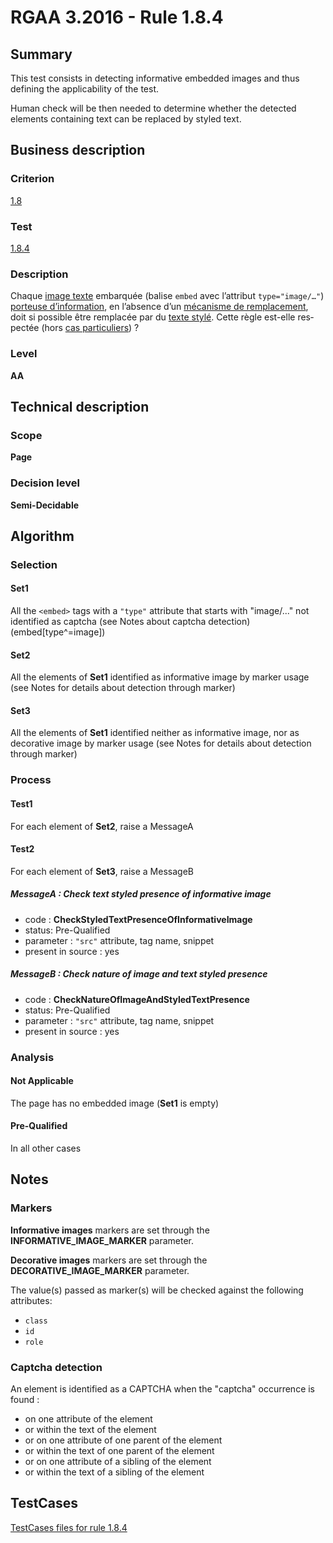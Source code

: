 # RGAA 3.2016 - Rule 1.8.4

## Summary
This test consists in detecting informative embedded images and thus defining the applicability of the test.

Human check will be then needed to determine whether the detected elements containing text can be replaced by styled text.

## Business description

### Criterion
[1.8](http://references.modernisation.gouv.fr/rgaa-accessibilite/2016/criteres.html#crit-1-8)

### Test
[1.8.4](http://references.modernisation.gouv.fr/rgaa-accessibilite/2016/criteres.html#test-1-8-4)

### Description
<div lang="fr">Chaque <a href="http://references.modernisation.gouv.fr/rgaa-accessibilite/glossaire.html#image-texte">image texte</a> embarqu&#xE9;e (balise <code lang="en">embed</code> avec l&#x2019;attribut <code lang="en">type="image/…"</code>) <a href="http://references.modernisation.gouv.fr/rgaa-accessibilite/glossaire.html#image-porteuse-dinformation">porteuse d&#x2019;information</a>, en l&#x2019;absence d&#x2019;un <a href="http://references.modernisation.gouv.fr/rgaa-accessibilite/glossaire.html#mcanisme-de-remplacement">m&#xE9;canisme de remplacement</a>, doit si possible &#xEA;tre remplac&#xE9;e par du <a href="http://references.modernisation.gouv.fr/rgaa-accessibilite/glossaire.html#texte-styl">texte styl&#xE9;</a>. Cette r&#xE8;gle est-elle respect&#xE9;e (hors <a href="http://references.modernisation.gouv.fr/rgaa-accessibilite/cas-particuliers.html#cp-1-8" title="Cas particuliers pour le crit&#xE8;re 1.8">cas particuliers</a>)&nbsp;?</div>

### Level
**AA**

## Technical description

### Scope
**Page**

### Decision level
**Semi-Decidable**

## Algorithm

### Selection

#### Set1

All the `<embed>` tags with a `"type"` attribute that starts with "image/..."  not identified as captcha (see Notes about captcha detection)  (embed[type^=image])

#### Set2

All the elements of **Set1** identified as informative image by marker usage (see Notes for details about detection through marker)

#### Set3

All the elements of **Set1** identified neither as informative image, nor as decorative image by marker usage (see Notes for details about detection through marker)

### Process

#### Test1

For each element of **Set2**, raise a MessageA

#### Test2

For each element of **Set3**, raise a MessageB

##### MessageA : Check text styled presence of informative image

-    code : **CheckStyledTextPresenceOfInformativeImage** 
-    status: Pre-Qualified
-    parameter : `"src"` attribute, tag name, snippet
-    present in source : yes

##### MessageB : Check nature of image and text styled presence

-    code : **CheckNatureOfImageAndStyledTextPresence** 
-    status: Pre-Qualified
-    parameter : `"src"` attribute, tag name, snippet
-    present in source : yes

### Analysis

#### Not Applicable 

The page has no embedded image (**Set1** is empty)

#### Pre-Qualified

In all other cases

## Notes

### Markers 

**Informative images** markers are set through the **INFORMATIVE_IMAGE_MARKER** parameter.

**Decorative images** markers are set through the **DECORATIVE_IMAGE_MARKER** parameter.

The value(s) passed as marker(s) will be checked against the following attributes:

- `class`
- `id`
- `role`

### Captcha detection

An element is identified as a CAPTCHA when the "captcha" occurrence is found :

- on one attribute of the element
- or within the text of the element
- or on one attribute of one parent of the element
- or within the text of one parent of the element
- or on one attribute of a sibling of the element
- or within the text of a sibling of the element



##  TestCases

[TestCases files for rule 1.8.4](https://github.com/Asqatasun/Asqatasun/tree/develop/rules/rules-rgaa3.2016/src/test/resources/testcases/rgaa32016/Rgaa32016Rule010804/)



